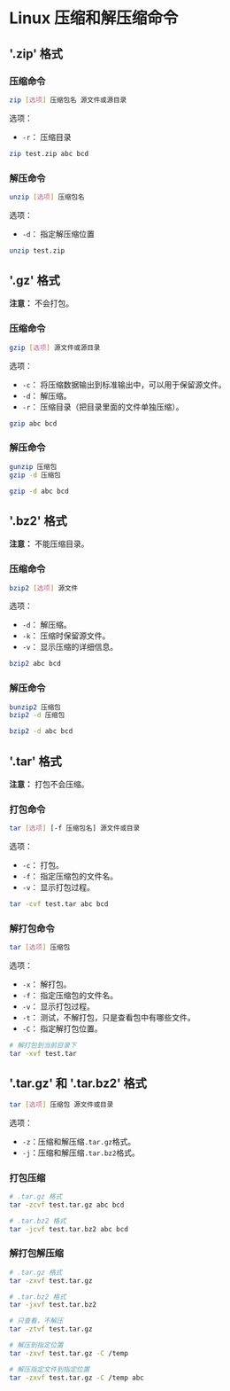 # Linux 压缩和解压缩命令

## '.zip' 格式

### 压缩命令

```bash
zip [选项] 压缩包名 源文件或源目录
```

选项：

- `-r`： 压缩目录

```bash
zip test.zip abc bcd
```

### 解压命令

```bash
unzip [选项] 压缩包名
```

选项：

- `-d`： 指定解压缩位置

```bash
unzip test.zip
```

## '.gz' 格式

**注意：** 不会打包。

### 压缩命令

```bash
gzip [选项] 源文件或源目录
```

选项：

- `-c`： 将压缩数据输出到标准输出中，可以用于保留源文件。
- `-d`： 解压缩。
- `-r`： 压缩目录（把目录里面的文件单独压缩）。

```bash
gzip abc bcd
```

### 解压命令

```bash
gunzip 压缩包
gzip -d 压缩包
```

```bash
gzip -d abc bcd
```

## '.bz2' 格式

**注意：** 不能压缩目录。

### 压缩命令

```bash
bzip2 [选项] 源文件
```

选项：

- `-d`： 解压缩。
- `-k`： 压缩时保留源文件。
- `-v`： 显示压缩的详细信息。

```bash
bzip2 abc bcd
```

### 解压命令

```bash
bunzip2 压缩包
bzip2 -d 压缩包
```

```bash
bzip2 -d abc bcd
```

## '.tar' 格式

**注意：** 打包不会压缩。

### 打包命令

```bash
tar [选项] [-f 压缩包名] 源文件或目录
```

选项：

- `-c`： 打包。
- `-f`： 指定压缩包的文件名。
- `-v`： 显示打包过程。

```bash
tar -cvf test.tar abc bcd
```

### 解打包命令

```bash
tar [选项] 压缩包
```

选项：

- `-x`： 解打包。
- `-f`： 指定压缩包的文件名。
- `-v`： 显示打包过程。
- `-t`： 测试，不解打包，只是查看包中有哪些文件。
- `-C`： 指定解打包位置。

```bash
# 解打包到当前目录下
tar -xvf test.tar
```

## '.tar.gz' 和 '.tar.bz2' 格式

```bash
tar [选项] 压缩包 源文件或目录
```

选项：

- `-z`：压缩和解压缩`.tar.gz`格式。
- `-j`：压缩和解压缩`.tar.bz2`格式。

### 打包压缩

```bash
# .tar.gz 格式
tar -zcvf test.tar.gz abc bcd

# .tar.bz2 格式
tar -jcvf test.tar.bz2 abc bcd
```

### 解打包解压缩

```bash
# .tar.gz 格式
tar -zxvf test.tar.gz

# .tar.bz2 格式
tar -jxvf test.tar.bz2

# 只查看，不解压
tar -ztvf test.tar.gz

# 解压到指定位置
tar -zxvf test.tar.gz -C /temp

# 解压指定文件到指定位置
tar -zxvf test.tar.gz -C /temp abc
```
